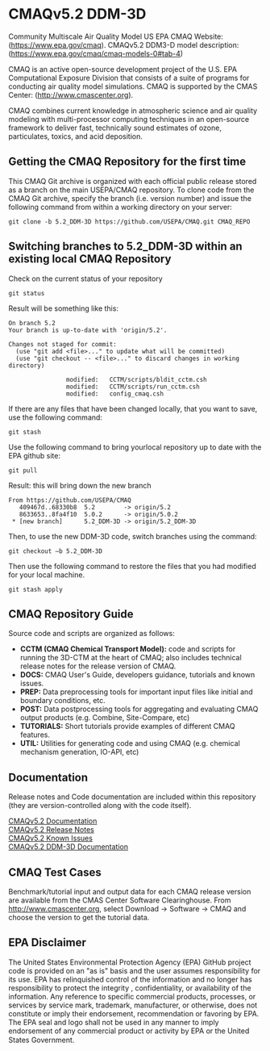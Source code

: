 CMAQv5.2 DDM-3D
========

Community Multiscale Air Quality Model US EPA CMAQ Website: (https://www.epa.gov/cmaq). 
CMAQv5.2 DDM3-D model description: (https://www.epa.gov/cmaq/cmaq-models-0#tab-4)

CMAQ is an active open-source development project of the U.S. EPA Computational Exposure Division
that consists of a suite of programs for conducting air quality model simulations.
CMAQ is supported by the CMAS Center: (http://www.cmascenter.org).

CMAQ combines current knowledge in atmospheric science and air quality modeling with multi-processor
computing techniques in an open-source framework to deliver fast, technically sound estimates of ozone,
particulates, toxics, and acid deposition.

## Getting the CMAQ Repository for the first time
This CMAQ Git archive is organized with each official public release stored as a branch on the main USEPA/CMAQ repository.
To clone code from the CMAQ Git archive, specify the branch (i.e. version number) and issue the following command from within
a working directory on your server:

```
git clone -b 5.2_DDM-3D https://github.com/USEPA/CMAQ.git CMAQ_REPO
```

## Switching branches to 5.2_DDM-3D within an existing local CMAQ Repository
Check on the current status of your repository

```
git status
```
 
Result will be something like this:

``` 
On branch 5.2
Your branch is up-to-date with 'origin/5.2'.
 
Changes not staged for commit:
  (use "git add <file>..." to update what will be committed)
  (use "git checkout -- <file>..." to discard changes in working directory)
 
                modified:   CCTM/scripts/bldit_cctm.csh
                modified:   CCTM/scripts/run_cctm.csh
                modified:   config_cmaq.csh
``` 
 
If there are any files that have been changed locally, that you want to save, use the following command:

```
git stash
```
 
Use the following command to bring yourlocal repository up to date with the EPA github site:

```
git pull
```
 
Result: this will bring down the new branch

``` 
From https://github.com/USEPA/CMAQ
   409467d..68330b8  5.2        -> origin/5.2
   8633653..8fa4f10  5.0.2      -> origin/5.0.2
 * [new branch]      5.2_DDM-3D -> origin/5.2_DDM-3D
``` 
 
Then, to use the new DDM-3D code, switch branches using the command:

```
git checkout –b 5.2_DDM-3D
```
 
Then use the following command to restore the files that you had modified for your local machine.

```
git stash apply
```

## CMAQ Repository Guide
Source code and scripts are organized as follows:
* **CCTM (CMAQ Chemical Transport Model):** code and scripts for running the 3D-CTM at the heart of CMAQ; also includes technical release notes for the release version of CMAQ.
* **DOCS:** CMAQ User's Guide, developers guidance, tutorials and known issues.
* **PREP:** Data preprocessing tools for important input files like initial and boundary conditions, etc.
* **POST:** Data postprocessing tools for aggregating and evaluating CMAQ output products (e.g. Combine, Site-Compare, etc)
* **TUTORIALS:** Short tutorials provide examples of different CMAQ features.
* **UTIL:** Utilities for generating code and using CMAQ (e.g. chemical mechanism generation, IO-API, etc)

## Documentation
Release notes and Code documentation are included within this repository (they are version-controlled along with the code itself).  

[CMAQv5.2 Documentation](DOCS/README.md)   
[CMAQv5.2 Release Notes](CCTM/docs/Release_Notes/README.md)   
[CMAQv5.2 Known Issues](DOCS/Known_Issues/README.md)  
[CMAQv5.2 DDM-3D Documentation](DOCS/Instrumented_Docs/CMAQ_DDM.md)

## CMAQ Test Cases
Benchmark/tutorial input and output data for each CMAQ release version are available from the CMAS Center Software Clearinghouse. From http://www.cmascenter.org, select Download -> Software -> CMAQ and choose the version to get the tutorial data.  

## EPA Disclaimer
The United States Environmental Protection Agency (EPA) GitHub project code is provided on an "as is" basis and the user assumes responsibility for its use. EPA has relinquished control of the information and no longer has responsibility to protect the integrity , confidentiality, or availability of the information. Any reference to specific commercial products, processes, or services by service mark, trademark, manufacturer, or otherwise, does not constitute or imply their endorsement, recommendation or favoring by EPA. The EPA seal and logo shall not be used in any manner to imply endorsement of any commercial product or activity by EPA or the United States Government.    [<img src="https://licensebuttons.net/p/mark/1.0/88x31.png" width="50" height="15">](https://creativecommons.org/publicdomain/zero/1.0/)

